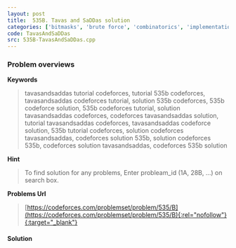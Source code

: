 ```yaml
---
layout: post
title:  535B. Tavas and SaDDas solution
categories: ['bitmasks', 'brute force', 'combinatorics', 'implementation']
code: TavasAndSaDDas
src: 535B-TavasAndSaDDas.cpp
---
```

### **Problem overviews**

**Keywords**
> tavasandsaddas tutorial codeforces, tutorial 535b codeforces, tavasandsaddas codeforces tutorial, solution 535b codeforces, 535b codeforce solution, 535b codeforces tutorial, solution tavasandsaddas codeforces, codeforces tavasandsaddas solution, tutorial tavasandsaddas codeforces, tavasandsaddas codeforce solution, 535b tutorial codeforces, solution codeforces tavasandsaddas, codeforces solution 535b, solution codeforces 535b, codeforces solution tavasandsaddas, codeforces 535b solution

**Hint**
> To find solution for any problems, Enter probleam_id (1A, 28B, ...) on search box. 

**Problems Url**
> [https://codeforces.com/problemset/problem/535/B](https://codeforces.com/problemset/problem/535/B){:rel="nofollow"}{:target="_blank"}

#### **Solution**



